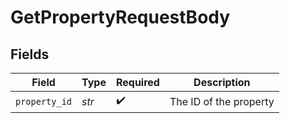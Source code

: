 # GetPropertyRequestBody


## Fields

| Field                  | Type                   | Required               | Description            |
| ---------------------- | ---------------------- | ---------------------- | ---------------------- |
| `property_id`          | *str*                  | :heavy_check_mark:     | The ID of the property |